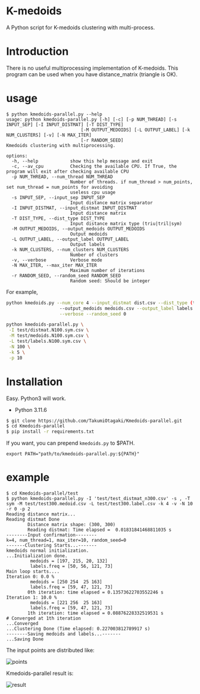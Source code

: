# K-medoids

A Python script for K-medoids clustering with multi-process.

# Introduction
There is no useful multiprocessing implementation of K-medoids.
This program can be used when you have distance_matrix (triangle is OK).

# usage
```
$ python kmedoids-parallel.py --help
usage: python kmedoids-parallel.py [-h] [-c] [-p NUM_THREAD] [-s INPUT_SEP] [-I INPUT_DISTMAT] [-T DIST_TYPE]
                            [-M OUTPUT_MEDOIDS] [-L OUTPUT_LABEL] [-k NUM_CLUSTERS] [-v] [-N MAX_ITER]
                            [-r RANDOM_SEED]
Kmedoids clustering with multiprocessing.

options:
  -h, --help            show this help message and exit
  -c, --av_cpu          Checking the available CPU. If True, the program will exit after checking available CPU
  -p NUM_THREAD, --num_thread NUM_THREAD
                        Number of threads. if num_thread > num_points, set num_thread = num_points for avoiding
                        useless cpu usage
  -s INPUT_SEP, --input_sep INPUT_SEP
                        Input distance matrix separator
  -I INPUT_DISTMAT, --input_distmat INPUT_DISTMAT
                        Input distance matrix
  -T DIST_TYPE, --dist_type DIST_TYPE
                        Input distance matrix type (triu|tril|sym)
  -M OUTPUT_MEDOIDS, --output_medoids OUTPUT_MEDOIDS
                        Output medoids
  -L OUTPUT_LABEL, --output_label OUTPUT_LABEL
                        Output labels
  -k NUM_CLUSTERS, --num_clusters NUM_CLUSTERS
                        Number of clusters
  -v, --verbose         Verbose mode
  -N MAX_ITER, --max_iter MAX_ITER
                        Maximum number of iterations
  -r RANDOM_SEED, --random_seed RANDOM_SEED
                        Random seed: Should be integer
```

For example, 
```for_example.sh
python kmedoids.py --num_core 4 --input_distmat dist.csv --dist_type (triu|tril|sym) \
                    --output_medoids medoids.csv --output_label labels.csv --num_clusters 2 --max_iter 1000 \
                    --verbose --random_seed 0

python kmedoids-parallel.py \
 -I test/distmat.N100.sym.csv \
 -M test/medoids.N100.sym.csv \
 -L test/labels.N100.sym.csv \
 -N 100 \
 -k 5 \
 -p 10
```


# Installation
Easy.
Python3 will work.

- Python 3.11.6


```installation.sh
$ git clone https://github.com/TakumiOtagaki/Kmedoids-parallel.git
$ cd Kmedoids-parallel
$ pip install -r requirements.txt
```

If you want, you can prepend `kmedoids.py` to $PATH.

```~/.bashrc
export PATH="path/to/kmedoids-parallel.py:${PATH}"

```

# example
```
$ cd Kmedoids-parallel/test
$ python kmedoids-parallel.py -I 'test/test_distmat_n300.csv' -s , -T sym -M test/test300.medoid.csv -L test/test300.label.csv -k 4 -v -N 10 -r 0 -p 2
Reading distance matrix...
Reading distmat Done
        Distance matrix shape: (300, 300)
        Reading distmat: Time elapsed =  0.01831841468811035 s
--------Input confirmation--------
k=4, num_thread=1, max_iter=10, random_seed=0
-------Clustering Starts...-------
kmedoids normal initialization.
...Initialization done.
         medoids = [197, 215, 20, 132]
         labels.freq = [50, 56, 121, 73] 
Main loop starts....
Iteration 0: 0.0 %
         medoids = [250 254  25 163]
         labels.freq = [59, 47, 121, 73] 
        0th iteration: time elapsed = 0.13573622703552246 s
Iteration 1: 10.0 %
         medoids = [221 256  25 163]
         labels.freq = [59, 47, 121, 73] 
        1th iteration: time elapsed = 0.08876228332519531 s
# Converged at 1th iteration
...Converged
...Clustering Done (Time elapsed: 0.227003812789917 s)
--------Saving medoids and labels...-------
...Saving Done
```

The input points are distributed like:

![points](https://github.com/TakumiOtagaki/Kmedoids-parallel/blob/main/test/test_points_n300r0.png)

Kmedoids-parallel result is:

![result](https://github.com/TakumiOtagaki/Kmedoids-parallel/blob/main/test/test300_kmresult.png)



